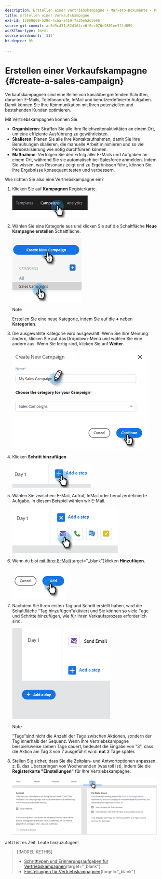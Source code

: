 ```yaml
---
description: Erstellen einer Vertriebskampagne - Marketo-Dokumente - Produktdokumentation
title: Erstellen einer Verkaufskampagne
exl-id: 12969d09-529d-4cba-a419-7a3be52d3e96
source-git-commit: ac5d9c431a524164ce6f0cc076e9801ee52fd899
workflow-type: tm+mt
source-wordcount: '312'
ht-degree: 0%

---
```


# Erstellen einer Verkaufskampagne {#create-a-sales-campaign}

Verkaufskampagnen sind eine Reihe von kanalübergreifenden Schritten, darunter: E-Mails, Telefonanrufe, InMail und benutzerdefinierte Aufgaben. Damit können Sie Ihre Kommunikation mit Ihren potenziellen und bestehenden Kunden optimieren.

Mit Vertriebskampagnen können Sie:

* **Organisieren**: Straffen Sie alle Ihre Reichweitenaktivitäten an einem Ort, um eine effiziente Ausführung zu gewährleisten.
* **Skalieren**: Planen Sie alle Ihre Kontaktaufnahmen, damit Sie Ihre Bemühungen skalieren, die manuelle Arbeit minimieren und so viel Personalisierung wie nötig durchführen können.
* **Maßnahme**: Verfolgen Sie den Erfolg aller E-Mails und Aufgaben an einem Ort, während Sie sie automatisch bei Salesforce anmelden. Indem Sie wissen, was Resonanz zeigt und zu Ergebnissen führt, können Sie Ihre Ergebnisse konsequent testen und verbessern.

Wie richten Sie also eine Vertriebskampagne ein?

1. Klicken Sie auf **Kampagnen** Registerkarte.

   ![](assets/create-a-sales-campaign-1.png)

1. Wählen Sie eine Kategorie aus und klicken Sie auf die Schaltfläche **Neue Kampagne erstellen** Schaltfläche.

   ![](assets/create-a-sales-campaign-2.png)

   >[!NOTE]
   >
   >Erstellen Sie eine neue Kategorie, indem Sie auf die **+** neben **Kategorien**.

1. Die ausgewählte Kategorie wird ausgewählt. Wenn Sie Ihre Meinung ändern, klicken Sie auf das Dropdown-Menü und wählen Sie eine andere aus. Wenn Sie fertig sind, klicken Sie auf **Weiter**.

   ![](assets/create-a-sales-campaign-3.png)

1. Klicken **Schritt hinzufügen**.

   ![](assets/create-a-sales-campaign-4.png)

1. Wählen Sie zwischen: E-Mail, Aufruf, InMail oder benutzerdefinierte Aufgabe. In diesem Beispiel wählen wir E-Mail.

   ![](assets/create-a-sales-campaign-5.png)

1. Wann du bist [mit Ihrer E-Mail](/help/marketo/product-docs/marketo-sales-insight/actions/campaigns/sales-campaign-step-types-and-reminder-tasks.md#email){target="_blank"}klicken **Hinzufügen**.

   ![](assets/create-a-sales-campaign-6.png)

1. Nachdem Sie Ihren ersten Tag und Schritt erstellt haben, wird die Schaltfläche &quot;Tag hinzufügen&quot;aktiviert und Sie können so viele Tage und Schritte hinzufügen, wie für Ihren Verkaufsprozess erforderlich sind.

   ![](assets/create-a-sales-campaign-7.png)

   >[!NOTE]
   >
   >&quot;Tage&quot;sind nicht die Anzahl der Tage zwischen Aktionen, sondern der Tag innerhalb der Sequenz. Wenn Ihre Vertriebskampagne beispielsweise sieben Tage dauert, bedeutet die Eingabe von &quot;3&quot;, dass die Aktion am Tag 3 von 7 ausgeführt wird. **not** 3 Tage später.

1. Stellen Sie sicher, dass Sie die Zeitplan- und Antwortoptionen anpassen, z. B. das Überspringen von Wochenenden (was toll ist), indem Sie die **Registerkarte &quot;Einstellungen&quot;** für Ihre Vertriebskampagne.

   ![](assets/create-a-sales-campaign-8.png)

Jetzt ist es Zeit, Leute hinzuzufügen!

>[!MORELIKETHIS]
>
>* [Schritttypen und Erinnerungsaufgaben für Vertriebskampagnen](/help/marketo/product-docs/marketo-sales-insight/actions/campaigns/sales-campaign-step-types-and-reminder-tasks.md){target="_blank"}
>* [Einstellungen für Vertriebskampagnen](/help/marketo/product-docs/marketo-sales-insight/actions/campaigns/sales-campaign-settings.md){target="_blank"}

